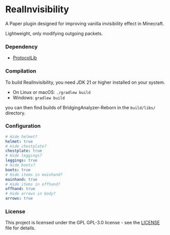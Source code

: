 # RealInvisibility

A Paper plugin designed for improving vanilla invisibility effect in Minecraft.

Lightweight, only modifying outgoing packets.

### Dependency

* [ProtocolLib](https://github.com/dmulloy2/ProtocolLib)


### Compilation

To build RealInvisibility, you need JDK 21 or higher installed on your system.

* On Linux or macOS: `./gradlew build`
* Windows: `gradlew build`

you can then find builds of BridgingAnalyzer-Reborn in the `build/libs/` directory.


### Configuration

```yml
# Hide helmet?
helmet: true
# Hide chestplate?
chestplate: true
# Hide leggings?
leggings: true
# Hide boots?
boots: true
# Hide items in mainhand?
mainhand: true
# Hide items in offhand?
offhand: true
# Hide arrows in body?
arrows: true
```


### License

This project is licensed under the GPL GPL-3.0 license - see the [LICENSE](LICENSE) file for details.